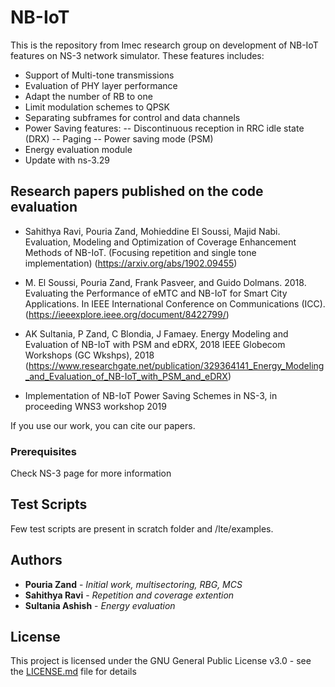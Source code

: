 # NB-IoT

This is the repository from Imec research group on development of NB-IoT features on NS-3 network simulator. These features includes:

* Support of Multi-tone transmissions
* Evaluation of PHY layer performance
* Adapt the number of RB to one
* Limit modulation schemes to QPSK
* Separating subframes for control and data channels
* Power Saving features:
-- Discontinuous reception in RRC idle state (DRX)
-- Paging
-- Power saving mode (PSM)
* Energy evaluation module
* Update with ns-3.29

## Research papers published on the code evaluation

* Sahithya Ravi, Pouria Zand, Mohieddine El Soussi, Majid Nabi. Evaluation, Modeling and Optimization of Coverage Enhancement Methods of NB-IoT. (Focusing repetition and single tone implementation) (https://arxiv.org/abs/1902.09455)

* M. El Soussi, Pouria Zand, Frank Pasveer, and Guido Dolmans. 2018. Evaluating the Performance of eMTC and NB-IoT for Smart City Applications. In IEEE International Conference on Communications (ICC). (https://ieeexplore.ieee.org/document/8422799/)

* AK Sultania, P Zand, C Blondia, J Famaey. Energy Modeling and Evaluation of NB-IoT with PSM and eDRX, 2018 IEEE Globecom Workshops (GC Wkshps), 2018 (https://www.researchgate.net/publication/329364141_Energy_Modeling_and_Evaluation_of_NB-IoT_with_PSM_and_eDRX)

* Implementation of NB-IoT Power Saving Schemes in NS-3, in proceeding WNS3 workshop 2019 

If you use our work, you can cite our papers.


### Prerequisites

Check NS-3 page for more information

## Test Scripts

Few test scripts are present in scratch folder and /lte/examples. 

## Authors

* **Pouria Zand** - *Initial work, multisectoring, RBG, MCS* 
* **Sahithya Ravi** - *Repetition and coverage extention* 
* **Sultania Ashish** - *Energy evaluation*


## License

This project is licensed under the GNU General Public License v3.0 - see the [LICENSE.md](LICENSE.md) file for details
